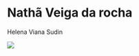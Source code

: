 # Nathã Veiga da rocha

Helena Viana Sudin

![](https://media.tenor.com/Q6dR4LCew1EAAAAM/neymar-jr-dribbling.gif)
